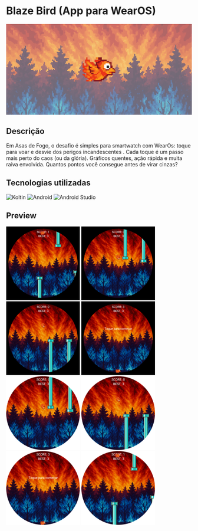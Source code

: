 # Blaze Bird (App para WearOS)

<div>
<img src="assets/images/recurso_grafico.png" alt="drawing" style="width:600px;"/>
<div>

## Descrição

Em Asas de Fogo, o desafio é simples para smartwatch com WearOs: toque para voar e desvie dos perigos incandescentes . Cada toque é um passo mais perto do caos (ou da glória). Gráficos quentes, ação rápida e muita raiva envolvida. Quantos pontos você consegue antes de virar cinzas?

## Tecnologias utilizadas

<p>

<img alt="Koltin" src="https://img.shields.io/badge/Kotlin-0095D5?&style=for-the-badge&logo=kotlin&logoColor=white">
<img alt="Android" src="https://img.shields.io/badge/Android-3DDC84?style=for-the-badge&logo=android&logoColor=white">
<img alt="Android Studio" src="https://img.shields.io/badge/Android%20Studio-008678.svg?style=for-the-badge&logo=android-studio&logoColor=white">

</p>

## Preview

<div>
<img src="assets/images/ic_dark_1.png" alt="drawing" style="width:200px;"/>
<img src="assets/images/ic_dark_2.png" alt="drawing" style="width:200px;"/>
<img src="assets/images/ic_dark_3.png" alt="drawing" style="width:200px;"/>
<img src="assets/images/ic_dark_4.png" alt="drawing" style="width:200px;"/>
<div>

<div>
<img src="assets/images/ic_light_1.png" alt="drawing" style="width:200px;"/>
<img src="assets/images/ic_light_2.png" alt="drawing" style="width:200px;"/>
<img src="assets/images/ic_light_3.png" alt="drawing" style="width:200px;"/>
<img src="assets/images/ic_light_4.png" alt="drawing" style="width:200px;"/>
<div>
